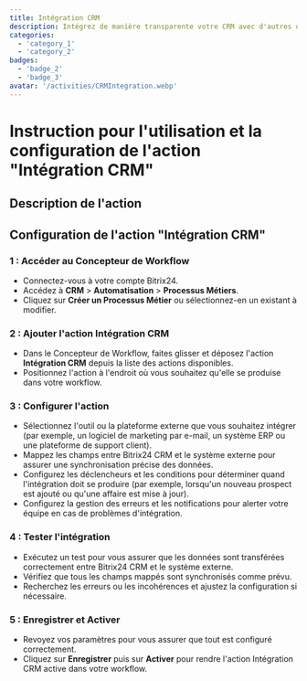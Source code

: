 ```yaml
---
title: Intégration CRM
description: Intégrez de manière transparente votre CRM avec d'autres outils métiers.
categories: 
  - 'category_1'
  - 'category_2'
badges: 
  - 'badge_2'
  - 'badge_3'
avatar: '/activities/CRMIntegration.webp'
---
```

# Instruction pour l'utilisation et la configuration de l'action "Intégration CRM"

## Description de l'action

## **Configuration de l'action "Intégration CRM"**

### 1 : Accéder au Concepteur de Workflow
- Connectez-vous à votre compte Bitrix24.
- Accédez à **CRM** > **Automatisation** > **Processus Métiers**.
- Cliquez sur **Créer un Processus Métier** ou sélectionnez-en un existant à modifier.

### 2 : Ajouter l'action Intégration CRM
- Dans le Concepteur de Workflow, faites glisser et déposez l'action **Intégration CRM** depuis la liste des actions disponibles.
- Positionnez l'action à l'endroit où vous souhaitez qu'elle se produise dans votre workflow.

### 3 : Configurer l'action
- Sélectionnez l'outil ou la plateforme externe que vous souhaitez intégrer (par exemple, un logiciel de marketing par e-mail, un système ERP ou une plateforme de support client).
- Mappez les champs entre Bitrix24 CRM et le système externe pour assurer une synchronisation précise des données.
- Configurez les déclencheurs et les conditions pour déterminer quand l'intégration doit se produire (par exemple, lorsqu'un nouveau prospect est ajouté ou qu'une affaire est mise à jour).
- Configurez la gestion des erreurs et les notifications pour alerter votre équipe en cas de problèmes d'intégration.

### 4 : Tester l'intégration
- Exécutez un test pour vous assurer que les données sont transférées correctement entre Bitrix24 CRM et le système externe.
- Vérifiez que tous les champs mappés sont synchronisés comme prévu.
- Recherchez les erreurs ou les incohérences et ajustez la configuration si nécessaire.

### 5 : Enregistrer et Activer
- Revoyez vos paramètres pour vous assurer que tout est configuré correctement.
- Cliquez sur **Enregistrer** puis sur **Activer** pour rendre l'action Intégration CRM active dans votre workflow.